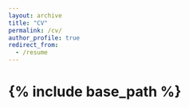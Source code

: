 ```yaml
---
layout: archive
title: "CV"
permalink: /cv/
author_profile: true
redirect_from:
  - /resume
---
```


# {% include base_path %}


<object data="Young-CV-Jan2025.pdf" width="800" height="800" type="application/pdf"/>

